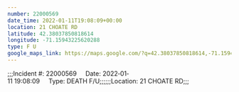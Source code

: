```yaml
---
number: 22000569
date_time: 2022-01-11T19:08:09+00:00
location: 21 CHOATE RD
latitude: 42.38037850818614
longitude: -71.15943225620288
type: F U
google_maps_link: https://maps.google.com/?q=42.38037850818614,-71.15943225620288
---
```


;;;Incident #: 22000569     Date: 2022‐01‐11 19:08:09     Type: DEATH F/U;;;;;;Location: 21 CHOATE RD;;;
